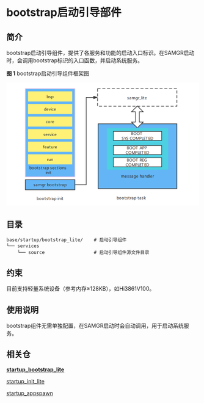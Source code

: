 # bootstrap启动引导部件<a name="ZH-CN_TOPIC_0000001082300996"></a>
## 简介<a name="section469617221261"></a>

bootstrap启动引导组件，提供了各服务和功能的启动入口标识。在SAMGR启动时，会调用bootstrap标识的入口函数，并启动系统服务。

**图 1**  bootstrap启动引导组件框架图

![](figures/bootstrap_lite系统架构.png)

## 目录<a name="section1464106163817"></a>

```
base/startup/bootstrap_lite/    # 启动引导组件
└── services
    └── source                  # 启动引导组件源文件目录
```

## 约束<a name="section12212842173518"></a>

目前支持轻量系统设备（参考内存≥128KB），如Hi3861V100。

## 使用说明<a name="section1483211215513"></a>

bootstrap组件无需单独配置，在SAMGR启动时会自动调用，用于启动系统服务。

## 相关仓<a name="section641143415335"></a>
**[startup\_bootstrap\_lite](https://gitee.com/openharmony/startup_bootstrap_lite)**

[startup\_init\_lite](https://gitee.com/openharmony/startup_init_lite)

[startup\_appspawn](https://gitee.com/openharmony/startup_appspawn)